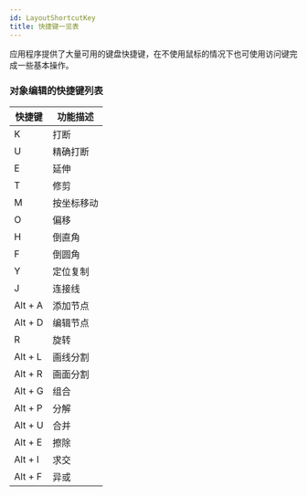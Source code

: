```yaml
---
id: LayoutShortcutKey
title: 快捷键一览表
---
```

应用程序提供了大量可用的键盘快捷键，在不使用鼠标的情况下也可使用访问键完成一些基本操作。

### 对象编辑的快捷键列表

快捷键 | 功能描述  
---|---  
K | 打断  
U | 精确打断  
E | 延伸  
T | 修剪  
M | 按坐标移动  
O | 偏移  
H | 倒直角  
F | 倒圆角  
Y | 定位复制  
J | 连接线  
Alt + A | 添加节点  
Alt + D | 编辑节点  
R | 旋转  
Alt + L | 画线分割  
Alt + R | 画面分割  
Alt + G | 组合  
Alt + P | 分解  
Alt + U | 合并  
Alt + E | 擦除  
Alt + I | 求交  
Alt + F | 异或  
